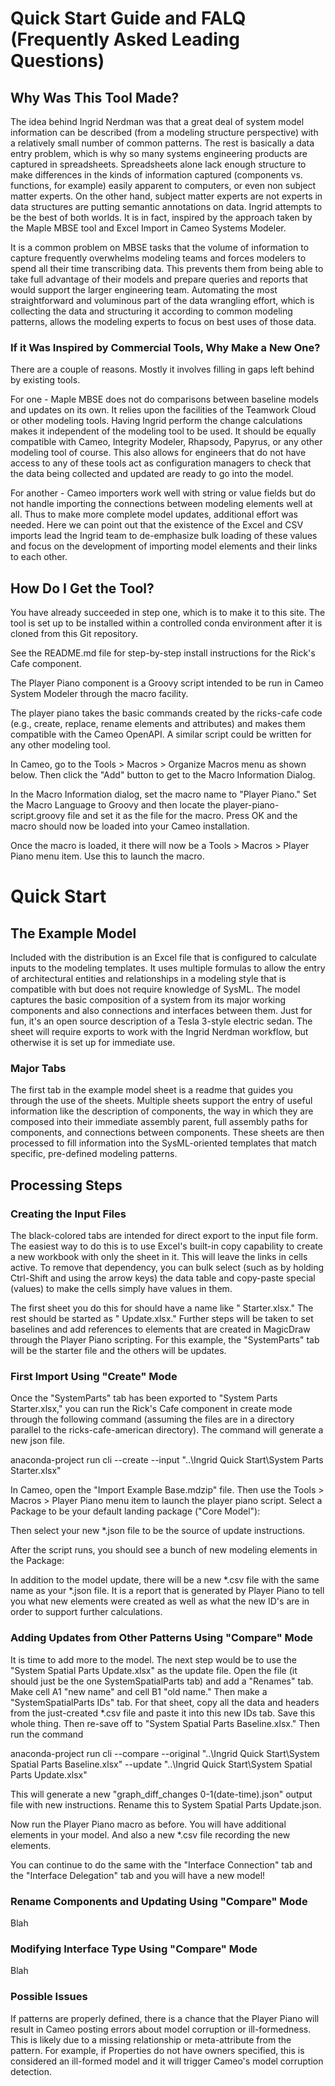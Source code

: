 # Quick Start Guide and FALQ (Frequently Asked Leading Questions)

## Why Was This Tool Made?

The idea behind Ingrid Nerdman was that a great deal of system model information can be described (from a modeling structure perspective) with a relatively small number of common patterns. The rest is basically a data entry problem, which is why so many systems engineering products are captured in spreadsheets. Spreadsheets alone lack enough structure to make differences in the kinds of information captured (components vs. functions, for example) easily apparent to computers, or even non subject matter experts. On the other hand, subject matter experts are not experts in data structures are putting semantic annotations on data. Ingrid attempts to be the best of both worlds. It is in fact, inspired by the approach taken by the Maple MBSE tool and Excel Import in Cameo Systems Modeler.

It is a common problem on MBSE tasks that the volume of information to capture frequently overwhelms modeling teams and forces modelers to spend all their time transcribing data. This prevents them from being able to take full advantage of their models and prepare queries and reports that would support the larger engineering team. Automating the most straightforward and voluminous part of the data wrangling effort, which is collecting the data and structuring it according to common modeling patterns, allows the modeling experts to focus on best uses of those data.

### If it Was Inspired by Commercial Tools, Why Make a New One?

There are a couple of reasons. Mostly it involves filling in gaps left behind by existing tools. 

For one - Maple MBSE does not do comparisons between baseline models and updates on its own. It relies upon the facilities of the Teamwork Cloud or other modeling tools. Having Ingrid perform the change calculations makes it independent of the modeling tool to be used. It should be equally compatible with Cameo, Integrity Modeler, Rhapsody, Papyrus, or any other modeling tool of course. This also allows for engineers that do not have access to any of these tools act as configuration managers to check that the data being collected and updated are ready to go into the model.

For another - Cameo importers work well with string or value fields but do not handle importing the connections between modeling elements well at all. Thus to make more complete model updates, additional effort was needed. Here we can point out that the existence of the Excel and CSV imports lead the Ingrid team to de-emphasize bulk loading of these values and focus on the development of importing model elements and their links to each other.

## How Do I Get the Tool?

You have already succeeded in step one, which is to make it to this site. The tool is set up to be installed within a controlled conda environment after it is cloned from this Git repository.

See the README.md file for step-by-step install instructions for the Rick's Cafe component.

The Player Piano component is a Groovy script intended to be run in Cameo System Modeler through the macro facility. 

The player piano takes the basic commands created by the ricks-cafe code (e.g., create, replace, rename elements and attributes) and makes them compatible with the Cameo OpenAPI. A similar script could be written for any other modeling tool.

In Cameo, go to the Tools > Macros > Organize Macros menu as shown below. Then click the "Add" button to get to the Macro Information Dialog.

In the Macro Information dialog, set the macro name to "Player Piano." Set the Macro Language to Groovy and then locate the player-piano-script.groovy file and set it as the file for the macro. Press OK and the macro should now be loaded into your Cameo installation.

Once the macro is loaded, it there will now be a Tools > Macros > Player Piano menu item. Use this to launch the macro.

# Quick Start

## The Example Model

Included with the distribution is an Excel file that is configured to calculate inputs to the modeling templates. It uses multiple formulas to allow the entry of architectural entities and relationships in a modeling style that is compatible with but does not require knowledge of SysML. The model captures the basic composition of a system from its major working components and also connections and interfaces between them. Just for fun, it's an open source description of a Tesla 3-style electric sedan. The sheet will require exports to work with the Ingrid Nerdman workflow, but otherwise it is set up for immediate use.

### Major Tabs

The first tab in the example model sheet is a readme that guides you through the use of the sheets. Multiple sheets support the entry of useful information like the description of components, the way in which they are composed into their immediate assembly parent, full assembly paths for components, and connections between components. These sheets are then processed to fill information into the SysML-oriented templates that match specific, pre-defined modeling patterns.

## Processing Steps

### Creating the Input Files

The black-colored tabs are intended for direct export to the input file form. The easiest way to do this is to use Excel's built-in copy capability to create a new workbook with only the sheet in it. This will leave the links in cells active. To remove that dependency, you can bulk select (such as by holding Ctrl-Shift and using the arrow keys) the data table and copy-paste special (values) to make the cells simply have values in them.

The first sheet you do this for should have a name like "<PatternName> Starter.xlsx." The rest should be started as "<PatternName> Update.xlsx." Further steps will be taken to set baselines and add references to elements that are created in MagicDraw through the Player Piano scripting.
For this example, the "SystemParts" tab will be the starter file and the others will be updates.

### First Import Using "Create" Mode

Once the "SystemParts" tab has been exported to "System Parts Starter.xlsx," you can run the Rick's Cafe component in create mode through the following command (assuming the files are in a directory parallel to the ricks-cafe-american directory). The command will generate a new json file.

anaconda-project run cli --create --input "..\Ingrid Quick Start\System Parts Starter.xlsx"

In Cameo, open the "Import Example Base.mdzip" file. Then use the Tools > Macros > Player Piano menu item to launch the player piano script. Select a Package to be your default landing package ("Core Model"):

Then select your new *.json file to be the source of update instructions.

After the script runs, you should see a bunch of new modeling elements in the Package:

In addition to the model update, there will be a new *.csv file with the same name as your *.json file. It is a report that is generated by Player Piano to tell you what new elements were created as well as what the new ID's are in order to support further calculations.

### Adding Updates from Other Patterns Using "Compare" Mode

It is time to add more to the model. The next step would be to use the "System Spatial Parts Update.xlsx" as the update file. Open the file (it should just be the one SystemSpatialParts tab) and add a "Renames" tab. Make cell A1 "new name" and cell B1 "old name." Then make a "SystemSpatialParts IDs" tab. For that sheet, copy all the data and headers from the just-created *.csv file and paste it into this new IDs tab. Save this whole thing. Then re-save off to "System Spatial Parts Baseline.xlsx." Then run the command

anaconda-project run cli --compare --original "..\Ingrid Quick Start\System Spatial Parts Baseline.xlsx" --update "..\Ingrid Quick Start\System Spatial Parts Update.xlsx"

This will generate a new "graph_diff_changes 0-1(date-time).json" output file with new instructions. Rename this to System Spatial Parts Update.json.

Now run the Player Piano macro as before. You will have additional elements in your model. And also a new *.csv file recording the new elements.

You can continue to do the same with the "Interface Connection" tab and the "Interface Delegation" tab and you will have a new model!

### Rename Components and Updating Using "Compare" Mode

Blah

### Modifying Interface Type Using "Compare" Mode

Blah

### Possible Issues

If patterns are properly defined, there is a chance that the Player Piano will result in Cameo posting errors about model corruption or ill-formedness. This is likely due to a missing relationship or meta-attribute from the pattern. For example, if Properties do not have owners specified, this is considered an ill-formed model and it will trigger Cameo's model corruption detection.